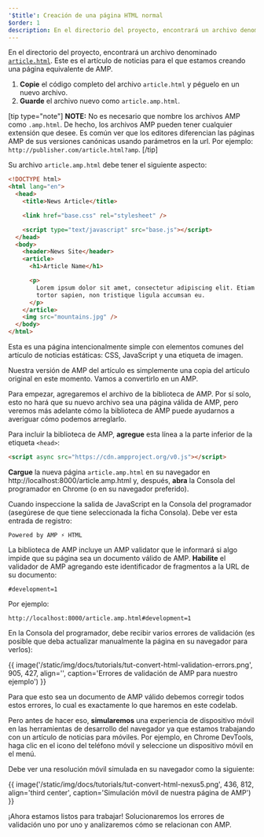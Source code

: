```yaml
---
'$title': Creación de una página HTML normal
$order: 1
description: En el directorio del proyecto, encontrará un archivo denominado article.html. Este es el artículo de noticias para el que estamos creando en una página equivalente de AMP...
---
```


En el directorio del proyecto, encontrará un archivo denominado [`article.html`](https://github.com/googlecodelabs/accelerated-mobile-pages-foundations/blob/master/article.html). Este es el artículo de noticias para el que estamos creando una página equivalente de AMP.

1. **Copie** el código completo del archivo `article.html` y péguelo en un nuevo archivo.
2. **Guarde** el archivo nuevo como `article.amp.html`.

[tip type="note"] <strong>NOTE:</strong> No es necesario que nombre los archivos AMP como `.amp.html`. De hecho, los archivos AMP pueden tener cualquier extensión que desee. Es común ver que los editores diferencian las páginas AMP de sus versiones canónicas usando parámetros en la url. Por ejemplo: `http://publisher.com/article.html?amp`. [/tip]

Su archivo `article.amp.html` debe tener el siguiente aspecto:

```html
<!DOCTYPE html>
<html lang="en">
  <head>
    <title>News Article</title>

    <link href="base.css" rel="stylesheet" />

    <script type="text/javascript" src="base.js"></script>
  </head>
  <body>
    <header>News Site</header>
    <article>
      <h1>Article Name</h1>

      <p>
        Lorem ipsum dolor sit amet, consectetur adipiscing elit. Etiam egestas
        tortor sapien, non tristique ligula accumsan eu.
      </p>
    </article>
    <img src="mountains.jpg" />
  </body>
</html>
```

Esta es una página intencionalmente simple con elementos comunes del artículo de noticias estáticas: CSS, JavaScript y una etiqueta de imagen.

Nuestra versión de AMP del artículo es simplemente una copia del artículo original en este momento. Vamos a convertirlo en un AMP.

Para empezar, agregaremos el archivo de la biblioteca de AMP. Por sí solo, esto no hará que su nuevo archivo sea una página válida de AMP, pero veremos más adelante cómo la biblioteca de AMP puede ayudarnos a averiguar cómo podemos arreglarlo.

Para incluir la biblioteca de AMP, **agregue** esta línea a la parte inferior de la etiqueta `<head>`:

```html
<script async src="https://cdn.ampproject.org/v0.js"></script>
```

<strong>Cargue</strong> la nueva página <code>article.amp.html</code> en su navegador en <a>http://localhost:8000/article.amp.html</a> y, después, <strong>abra</strong> la <a>Consola del programador</a> en Chrome (o en su navegador preferido).

Cuando inspeccione la salida de JavaScript en la Consola del programador (asegúrese de que tiene seleccionada la ficha Consola). Debe ver esta entrada de registro:

```text
Powered by AMP ⚡ HTML
```

La biblioteca de AMP incluye un <a>AMP validator</a> que le informará si algo impide que su página sea un documento válido de AMP. <strong>Habilite</strong> el validador de AMP agregando este identificador de fragmentos a la URL de su documento:

```text
#development=1
```

Por ejemplo:

```text
http://localhost:8000/article.amp.html#development=1
```

En la Consola del programador, debe recibir varios errores de validación (es posible que deba actualizar manualmente la página en su navegador para verlos):

{{ image('/static/img/docs/tutorials/tut-convert-html-validation-errors.png', 905, 427, align='', caption='Errores de validación de AMP para nuestro ejemplo') }}

Para que esto sea un documento de AMP válido debemos corregir todos estos errores, lo cual es exactamente lo que haremos en este codelab.

Pero antes de hacer eso, <strong>simularemos</strong> una experiencia de dispositivo móvil en las herramientas de desarrollo del navegador ya que estamos trabajando con un artículo de noticias para móviles. Por ejemplo, en Chrome DevTools, haga clic en el icono del teléfono móvil y seleccione un dispositivo móvil en el menú.

Debe ver una resolución móvil simulada en su navegador como la siguiente:

{{ image('/static/img/docs/tutorials/tut-convert-html-nexus5.png', 436, 812, align='third center', caption='Simulación móvil de nuestra página de AMP') }}

¡Ahora estamos listos para trabajar! Solucionaremos los errores de validación uno por uno y analizaremos cómo se relacionan con AMP.

